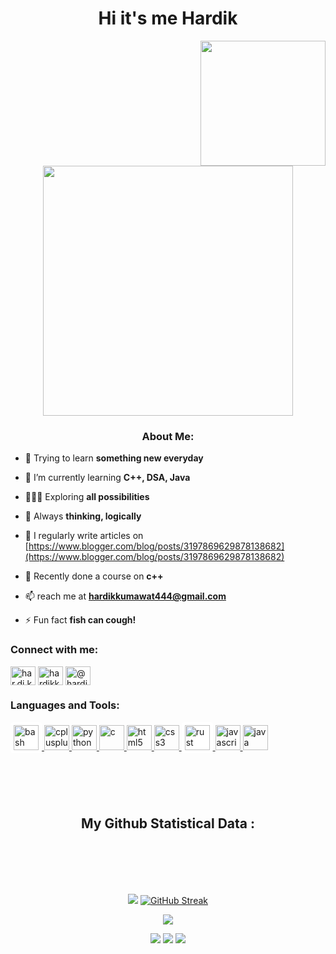<h1 align="center"> Hi it's me Hardik</h1>
<img align='right' src='https://user-images.githubusercontent.com/114590291/204161077-e88de482-4cb0-44c2-887d-0425a92c5915.gif' width='200"'>


<div align="center" width="50">
<img src="https://user-images.githubusercontent.com/114590291/204160702-6d5a34e6-11a1-45b0-883f-4e7ecc3fcc80.gif" width="400">
</div>

<h3 align="center">About Me:</h3>

- 🔭 Trying to learn **something new everyday**

- 🌱 I’m currently learning **C++, DSA, Java**

- 👨🏻‍💻 Exploring **all possibilities**

- 🤝 Always **thinking, logically**

- 📝 I regularly write articles on [https://www.blogger.com/blog/posts/3197869629878138682](https://www.blogger.com/blog/posts/3197869629878138682)

- 👾 Recently done a course on **c++**

- 📫 reach me at **hardikkumawat444@gmail.com**

- ⚡ Fun fact **fish can cough!**

<h3 align="left">Connect with me:</h3>
<p align="left">
<a href="https://instagram.com/har.di.k.k" target="blank"><img align="center" src="https://raw.githubusercontent.com/rahuldkjain/github-profile-readme-generator/master/src/images/icons/Social/instagram.svg" alt="har.di.k.k" height="30" width="40" /></a>
<a href="https://www.codechef.com/users/hardikkum444" target="blank"><img align="center" src="https://cdn.jsdelivr.net/npm/simple-icons@3.1.0/icons/codechef.svg" alt="hardikkum444" height="30" width="40" /></a>
<a href="https://www.hackerrank.com/@hardikkumawat444" target="blank"><img align="center" src="https://raw.githubusercontent.com/rahuldkjain/github-profile-readme-generator/master/src/images/icons/Social/hackerrank.svg" alt="@hardikkumawat444" height="30" width="40" /></a>
</p>

<h3 align="left">Languages and Tools:</h3>
<!--<p align="left"> <a href="https://reactjs.org/" target="_blank" rel="noreferrer"> <img src="https://raw.githubusercontent.com/devicons/devicon/master/icons/react/react-original-wordmark.svg" alt="react" width="40" height="40"/> </a> </p>--!>

<p align="left">
  <a href="#" target="_blank" rel="noreferrer">
    <img src="https://raw.githubusercontent.com/devicons/devicon/master/icons/bash/bash-original.svg" alt="bash" width="40" height="40" style="background-color: white; padding: 5px; border-radius: 5px;"/>
  </a>
  <a href="#" target="_blank" rel="noreferrer">
    <img src="https://raw.githubusercontent.com/devicons/devicon/master/icons/cplusplus/cplusplus-original.svg" alt="cplusplus" width="40" height="40"/>
  </a>
  <a href="#" target="_blank" rel="noreferrer">
    <img src="https://raw.githubusercontent.com/devicons/devicon/master/icons/python/python-original.svg" alt="python" width="40" height="40"/>
  </a>
  <a href="#" target="_blank" rel="noreferrer">
    <img src="https://raw.githubusercontent.com/devicons/devicon/master/icons/c/c-original.svg" alt="c" width="40" height="40"/>
  </a>
  <a href="#" target="_blank" rel="noreferrer">
    <img src="https://raw.githubusercontent.com/devicons/devicon/master/icons/html5/html5-original.svg" alt="html5" width="40" height="40"/>
  </a>
  <a href="#" target="_blank" rel="noreferrer">
    <img src="https://raw.githubusercontent.com/devicons/devicon/master/icons/css3/css3-original.svg" alt="css3" width="40" height="40"/>
  </a>
  <a href="#" target="_blank" rel="noreferrer">
    <img src="https://raw.githubusercontent.com/devicons/devicon/master/icons/rust/rust-line.svg" alt="rust" width="40" height="40" style="background-color: white; padding: 5px; border-radius: 5px;"/>
  </a>
  <a href="#" target="_blank" rel="noreferrer">
    <img src="https://raw.githubusercontent.com/devicons/devicon/master/icons/javascript/javascript-original.svg" alt="javascript" width="40" height="40"/>
  </a>
    <a href="#" target="_blank" rel="noreferrer">
    <img src="https://raw.githubusercontent.com/devicons/devicon/master/icons/java/java-original.svg" alt="java" width="40" height="40"/>
  </a>
</p>



<!--<h2 align="center">What I'm Learning and Will be Learning:</h2>

<div align="center">
<table>
  <tbody>
    <tr valign="top">
      <td width="25%" align="center">
        <span>𝗛𝗧𝗠𝗟𝟱</span><br><br><br>
        <img height="64px" src="https://cdn.svgporn.com/logos/html-5.svg">
      </td>
      <td width="25%" align="center">
        <span>𝗖𝗦𝗦𝟯</span><br><br><br>
        <img height="64px" src="https://cdn.svgporn.com/logos/css-3.svg">
      </td>
      <td width="25%" align="center">
        <span>𝗝𝗮𝘃𝗮𝗦𝗰𝗿𝗶𝗽𝘁</span><br><br><br>
        <img height="64px" src="https://cdn.svgporn.com/logos/javascript.svg">
      </td>
      <td width="25%" align="center">
        <span> <b>Google Cloud Platform</b></span><br><br><br>
        <img height="128px" src="https://download.logo.wine/logo/Google_Cloud_Platform/Google_Cloud_Platform-Logo.wine.png">
      </td>
    </tr>
    <tr valign="top">
      <td width="25%" align="center">
         <span><b>Tensorflow 2.0</b></span><br><br><br>
        <img height="64px" src="https://cdn.svgporn.com/logos/tensorflow.svg">
      </td>
      <td width="25%" align="center">
        <span><b>Python 3</b></span><br><br><br>
        <img height="64px" src="https://cdn.svgporn.com/logos/python.svg">
      </td>
      <td width="25%" align="center">
        <span>𝗚𝗶𝘁</span><br><br><br>
        <img height="64px" src="https://cdn.svgporn.com/logos/git-icon.svg">
      </td>
      <td width="25%" align="center">
        <span>𝗩𝗦 𝗖𝗼𝗱𝗲</span><br><br><br>
        <img height="64px" src="https://cdn.svgporn.com/logos/visual-studio-code.svg">
      </td>
    </tr>
  </tbody>
</table>
</p>



<h2 align="center">Follow me on:</h2>
<div align="center">

  <div>
    <a href="https://twitter.com/Hardikkum444" target="_blank">
      <img src="https://img.shields.io/badge/Twitter-1DA1F2.svg?style=for-the-badge&logo=twitter&logoColor=white" alt="example"/>
    </a>
  </div>
  <div>
    <a  href="https://www.instagram.com/har.di.k.k/" target="_blank">
      <img src="https://img.shields.io/badge/instagram-%23E4405F.svg?&style=for-the-badge&logo=instagram&logoColor=white" alt="example"/>
    </a>
    <a href="https://www.linkedin.com/in/hardik-kumawat-488a0b252/" target="_blank">
      <img src="https://img.shields.io/badge/linkedin-%230077B5.svg?&style=for-the-badge&logo=linkedin&logoColor=white" alt="example"/>
    </a>
  </div>
</div> 


<languages ueded>[![Top Langs](https://github-readme-stats.vercel.app/api/top-langs/?username=hardikkum444)](https://github.com/anuraghazra/github-readme-stats)
-->




<div align="center">
<h2 align="center" style="margin: 100px 30px;">My Github Statistical Data :</h2> 

[![](https://github-readme-stats.vercel.app/api?username=hardikkum444&show_icons=true&theme=radical&hide_border=true&locale=en)](https://github.com/hardikkum444)
[![GitHub Streak](https://streak-stats.demolab.com?user=hardikkum444&theme=radical&border_radius=5.3)](https://github.com/hardikkum444)

![](https://komarev.com/ghpvc/?username=your-github-hardikkum444&style=for-the-badge&color=ff69b4)


![](https://raw.githubusercontent.com/hardikkum444/github-stats/master/generated/overview.svg#gh-dark-mode-only)
![](https://github-readme-stats.vercel.app/api/top-langs/?username=hardikkum444&theme=dark&hide_border=false&include_all_commits=true&count_private=true&layout=compact)
![](https://raw.githubusercontent.com/hardikkum444/github-stats/master/generated/overview.svg#gh-light-mode-only)
  
</div>




